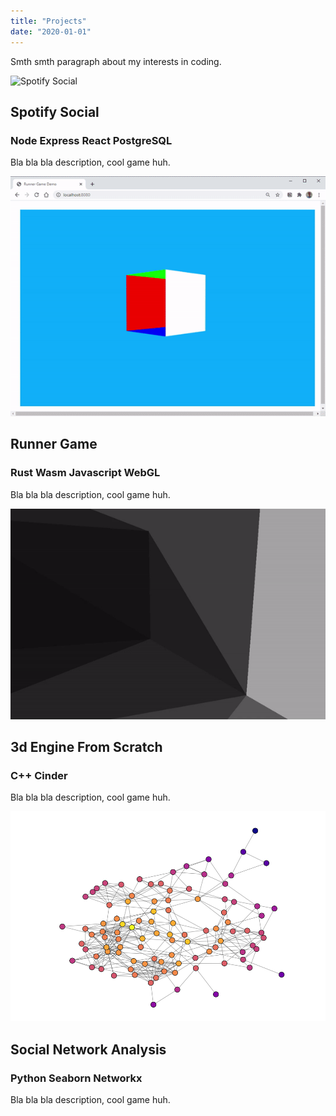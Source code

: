 ```yaml
---
title: "Projects"
date: "2020-01-01"
---
```


Smth smth paragraph about my interests in coding.

![Spotify Social](../images/spotifySocial.gif)
## Spotify Social
### Node Express React PostgreSQL
Bla bla bla description, cool game huh.

![Runner game](../images/runnerGame.gif)
## Runner Game
### Rust Wasm Javascript WebGL
Bla bla bla description, cool game huh.


![3d engine](../images/3dEngine.gif)
## 3d Engine From Scratch
### C++ Cinder
Bla bla bla description, cool game huh.

![Social network](../images/socialNetwork.png)
## Social Network Analysis
### Python Seaborn Networkx
Bla bla bla description, cool game huh.